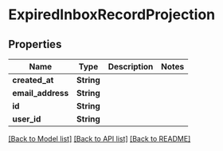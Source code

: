 # ExpiredInboxRecordProjection

## Properties

Name | Type | Description | Notes
------------ | ------------- | ------------- | -------------
**created_at** | **String** |  | 
**email_address** | **String** |  | 
**id** | **String** |  | 
**user_id** | **String** |  | 

[[Back to Model list]](../README.md#documentation-for-models) [[Back to API list]](../README.md#documentation-for-api-endpoints) [[Back to README]](../README.md)


